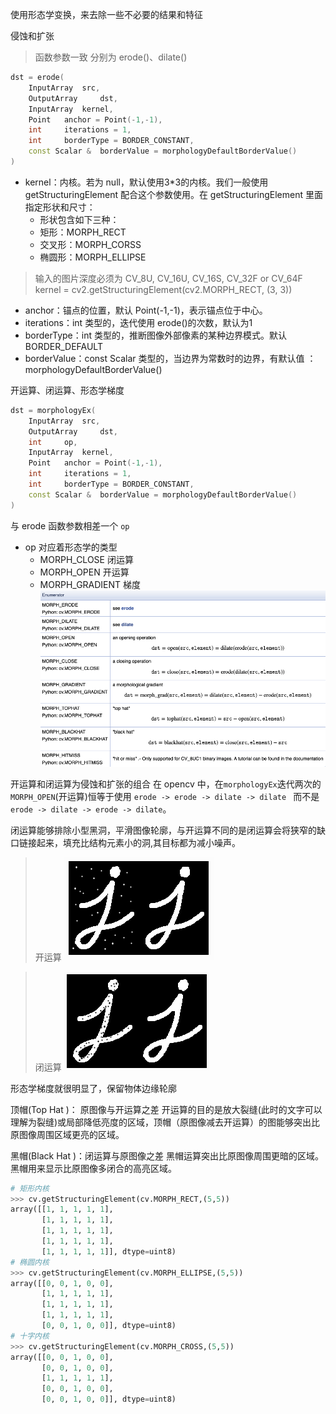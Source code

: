 使用形态学变换，来去除一些不必要的结果和特征

侵蚀和扩张

> 函数参数一致 分别为 erode()、dilate()

```cpp
dst	= erode(
	InputArray 	src,
	OutputArray 	dst,
	InputArray 	kernel,
	Point 	anchor = Point(-1,-1),
	int 	iterations = 1,
	int 	borderType = BORDER_CONSTANT,
	const Scalar & 	borderValue = morphologyDefaultBorderValue() 
)	
```

* kernel：内核。若为 null，默认使用3*3的内核。我们一般使用 getStructuringElement 配合这个参数使用。在 getStructuringElement 里面指定形状和尺寸：
  * 形状包含如下三种：
  * 矩形：MORPH_RECT
  * 交叉形：MORPH_CORSS
  * 椭圆形：MORPH_ELLIPSE

> 输入的图片深度必须为 CV_8U, CV_16U, CV_16S, CV_32F or CV_64F
> kernel = cv2.getStructuringElement(cv2.MORPH_RECT, (3, 3))

* anchor：锚点的位置，默认 Point(-1,-1)，表示锚点位于中心。
* iterations：int 类型的，迭代使用 erode()的次数，默认为1
* borderType：int 类型的，推断图像外部像素的某种边界模式。默认BORDER_DEFAULT
* borderValue：const Scalar 类型的，当边界为常数时的边界，有默认值 ：morphologyDefaultBorderValue()

开运算、闭运算、形态学梯度

```cpp
dst = morphologyEx(	
    InputArray 	src,
	OutputArray 	dst,
	int 	op,
	InputArray 	kernel,
	Point 	anchor = Point(-1,-1),
	int 	iterations = 1,
	int 	borderType = BORDER_CONSTANT,
	const Scalar & 	borderValue = morphologyDefaultBorderValue() 
)	
```

与 erode 函数参数相差一个 `op`

* op 对应着形态学的类型
  * MORPH_CLOSE 闭运算
  * MORPH_OPEN 开运算
  * MORPH_GRADIENT 梯度
    ![morphologyEx 主要类型](Pasted%20image%2020201107002459.png)

开运算和闭运算为侵蚀和扩张的组合
在 opencv 中，在`morphologyEx`迭代两次的 `MORPH_OPEN`(开运算)恒等于使用
`erode -> erode -> dilate -> dilate `
而不是`erode -> dilate -> erode -> dilate`。

闭运算能够排除小型黑洞，平滑图像轮廓，与开运算不同的是闭运算会将狭窄的缺口链接起来，填充比结构元素小的洞,其目标都为减小噪声。

> 开运算
> ![open](Pasted%20image%2020201107003623.png)

> 闭运算
> ![close](Pasted%20image%2020201107003705.png)

形态学梯度就很明显了，保留物体边缘轮廓

顶帽(Top Hat )： 原图像与开运算之差
开运算的目的是放大裂缝(此时的文字可以理解为裂缝)或局部降低亮度的区域，顶帽（原图像减去开运算）的图能够突出比原图像周围区域更亮的区域。

黑帽(Black Hat )：闭运算与原图像之差
黑帽运算突出比原图像周围更暗的区域。黑帽用来显示比原图像多闭合的高亮区域。

```python
# 矩形内核
>>> cv.getStructuringElement(cv.MORPH_RECT,(5,5))
array([[1, 1, 1, 1, 1],
       [1, 1, 1, 1, 1],
       [1, 1, 1, 1, 1],
       [1, 1, 1, 1, 1],
       [1, 1, 1, 1, 1]], dtype=uint8)
# 椭圆内核
>>> cv.getStructuringElement(cv.MORPH_ELLIPSE,(5,5))
array([[0, 0, 1, 0, 0],
       [1, 1, 1, 1, 1],
       [1, 1, 1, 1, 1],
       [1, 1, 1, 1, 1],
       [0, 0, 1, 0, 0]], dtype=uint8)
# 十字内核
>>> cv.getStructuringElement(cv.MORPH_CROSS,(5,5))
array([[0, 0, 1, 0, 0],
       [0, 0, 1, 0, 0],
       [1, 1, 1, 1, 1],
       [0, 0, 1, 0, 0],
       [0, 0, 1, 0, 0]], dtype=uint8)
```
